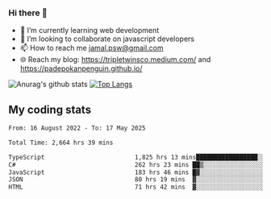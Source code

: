 ### Hi there 👋

<!--
**padepokanpenguin/padepokanpenguin** is a ✨ _special_ ✨ repository because its `README.md` (this file) appears on your GitHub profile.
-->

- 🌱 I’m currently learning  web development
- 👯 I’m looking to collaborate on javascript developers
- 📫 How to reach me jamal.psw@gmail.com
- 🌐 Reach my blog:
   https://tripletwinsco.medium.com/ and
   https://padepokanpenguin.github.io/

![Anurag's github stats](https://github-readme-stats.vercel.app/api?username=padepokanpenguin&count_private=true&disable_animations=false&show_icons=true&theme=default)
[![Top Langs](https://github-readme-stats.vercel.app/api/top-langs/?username=padepokanpenguin&theme=default&layout=compact)](https://github.com/padepokanpenguin)

## My coding stats

<!--START_SECTION:waka-->

```txt
From: 16 August 2022 - To: 17 May 2025

Total Time: 2,664 hrs 39 mins

TypeScript                         1,825 hrs 13 mins█████████████████░░░░░░░░   68.50 %
C#                                 262 hrs 23 mins ██▒░░░░░░░░░░░░░░░░░░░░░░   09.85 %
JavaScript                         183 hrs 46 mins █▓░░░░░░░░░░░░░░░░░░░░░░░   06.90 %
JSON                               80 hrs 19 mins  ▓░░░░░░░░░░░░░░░░░░░░░░░░   03.01 %
HTML                               71 hrs 42 mins  ▓░░░░░░░░░░░░░░░░░░░░░░░░   02.69 %
```

<!--END_SECTION:waka-->


